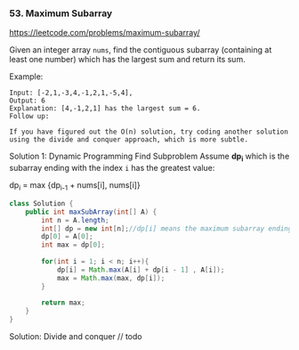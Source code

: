 ### 53. Maximum Subarray
https://leetcode.com/problems/maximum-subarray/

Given an integer array `nums`, find the contiguous subarray (containing at least one number) which has the largest sum and return its sum.

Example:
```
Input: [-2,1,-3,4,-1,2,1,-5,4],
Output: 6
Explanation: [4,-1,2,1] has the largest sum = 6.
Follow up:

If you have figured out the O(n) solution, try coding another solution using the divide and conquer approach, which is more subtle.
```
Solution 1:
Dynamic Programming
Find Subproblem
Assume <b>dp<sub>i</sub></b> which is the subarray ending with the index `i` has the greatest value:

dp<sub>i</sub> = max {dp<sub>i-1</sub> + nums[i], nums[i]}


```java
class Solution {
    public int maxSubArray(int[] A) {
        int n = A.length;
        int[] dp = new int[n];//dp[i] means the maximum subarray ending with A[i];
        dp[0] = A[0];
        int max = dp[0];
        
        for(int i = 1; i < n; i++){
            dp[i] = Math.max(A[i] + dp[i - 1] , A[i]);
            max = Math.max(max, dp[i]);
        }
        
        return max;
    }
}
```


Solution:
Divide and conquer
// todo
